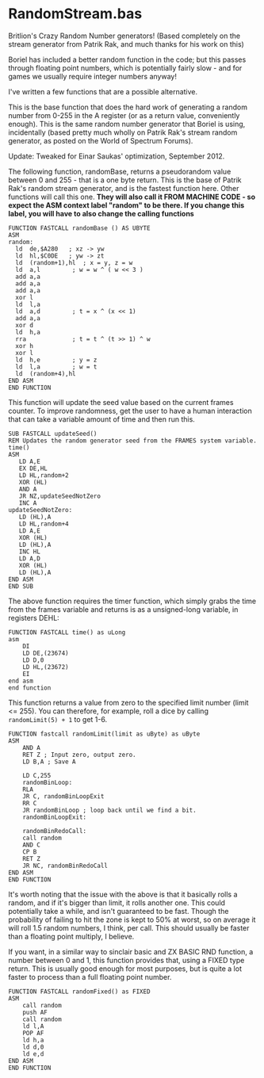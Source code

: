 # RandomStream.bas

Britlion's Crazy Random Number generators! (Based completely on the stream generator from Patrik Rak,
and much thanks for his work on this)

Boriel has included a better random function in the code; but this passes through
floating point numbers, which is potentially fairly slow - and for games we usually
require integer numbers anyway!

I've written a few functions that are a possible alternative.

This is the base function that does the hard work of generating a random number
from 0-255 in the A register (or as a return value, conveniently enough).
This is the same random number generator that Boriel is using, incidentally
(based pretty much wholly on Patrik Rak's stream random generator, as posted on the World of Spectrum Forums).

Update: Tweaked for Einar Saukas' optimization, September 2012.

The following function, randomBase, returns a pseudorandom value between 0 and 255 - that is a one byte return.
This is the base of Patrik Rak's random stream generator, and is the fastest function here.
Other functions will call this one. **They will also call it FROM MACHINE CODE - so expect the ASM context
label "random" to be there. If you change this label, you will have to also change the calling functions**


```
FUNCTION FASTCALL randomBase () AS UBYTE
ASM
random:
  ld  de,$A280   ; xz -> yw
  ld  hl,$C0DE   ; yw -> zt
  ld  (random+1),hl  ; x = y, z = w
  ld  a,l         ; w = w ^ ( w << 3 )
  add a,a
  add a,a
  add a,a
  xor l
  ld  l,a
  ld  a,d         ; t = x ^ (x << 1)
  add a,a
  xor d
  ld  h,a
  rra             ; t = t ^ (t >> 1) ^ w
  xor h
  xor l
  ld  h,e         ; y = z
  ld  l,a         ; w = t
  ld  (random+4),hl
END ASM
END FUNCTION
```

This function will update the seed value based on the current frames counter.
To improve randomness, get the user to have a human interaction that can take a variable
amount of time and then run this.

```
SUB FASTCALL updateSeed()
REM Updates the random generator seed from the FRAMES system variable.
time()
ASM
   LD A,E
   EX DE,HL
   LD HL,random+2
   XOR (HL)
   AND A
   JR NZ,updateSeedNotZero
   INC A
updateSeedNotZero:
   LD (HL),A
   LD HL,random+4
   LD A,E
   XOR (HL)
   LD (HL),A
   INC HL
   LD A,D
   XOR (HL)
   LD (HL),A
END ASM
END SUB
```

The above function requires the timer function, which simply grabs the time from the
frames variable and returns is as a unsigned-long variable, in registers DEHL:


```
FUNCTION FASTCALL time() as uLong
asm
    DI
    LD DE,(23674)
    LD D,0
    LD HL,(23672)
    EI
end asm
end function
```

This function returns a value from zero to the specified limit number (limit <= 255).
You can therefore, for example, roll a dice by calling `randomLimit(5) + 1` to get 1-6.


```
FUNCTION fastcall randomLimit(limit as uByte) as uByte
ASM
    AND A
    RET Z ; Input zero, output zero.
    LD B,A ; Save A

    LD C,255
    randomBinLoop:
    RLA
    JR C, randomBinLoopExit
    RR C
    JR randomBinLoop ; loop back until we find a bit.
    randomBinLoopExit:

    randomBinRedoCall:
    call random
    AND C
    CP B
    RET Z
    JR NC, randomBinRedoCall
END ASM
END FUNCTION
```

It's worth noting that the issue with the above is that it basically rolls a random, and if it's bigger than limit,
it rolls another one. This could potentially take a while, and isn't guaranteed to be fast.
Though the probability of failing to hit the zone is kept to 50% at worst, so on average it will roll 1.5
random numbers, I think, per call. This should usually be faster than a floating point multiply, I believe.

If you want, in a similar way to sinclair basic and ZX BASIC RND function, a number between 0 and 1,
this function provides that, using a FIXED type return. This is usually good enough for most purposes,
but is quite a lot faster to process than a full floating point number.

```
FUNCTION FASTCALL randomFixed() as FIXED
ASM
    call random
    push AF
    call random
    ld l,A
    POP AF
    ld h,a
    ld d,0
    ld e,d
END ASM
END FUNCTION
```
